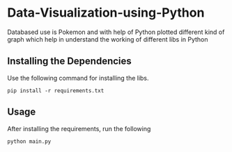 # Data-Visualization-using-Python
Databased use is Pokemon and with help of Python plotted different kind of graph which help in understand the working of different libs in Python

## Installing the Dependencies 
Use the following command for installing the libs.
```
pip install -r requirements.txt
```

## Usage 
After installing the requirements, run the following
```
python main.py
```
